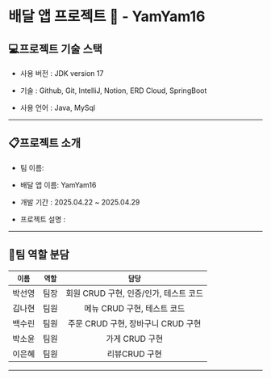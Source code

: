 # 배달 앱 프로젝트 🛵 - YamYam16

## 💻프로젝트 기술 스택
* 사용 버전 : JDK version 17

* 기술 : Github, Git, IntelliJ, Notion,  ERD Cloud, SpringBoot

* 사용 언어 : Java, MySql
-----
  ## 📋프로젝트 소개

* 팀 이름:  
  
* 배달 앱 이름:  YamYam16

* 개발 기간 : 2025.04.22 ~ 2025.04.29
  
* 프로젝트 설명 :
-----
  ## 👥팀 역할 분담 

|`이름`|`역할`|`담당`|
|:---:|:---:|:---:|
|박선영|팀장|회원 CRUD 구현, 인증/인가, 테스트 코드|
|김나현|팀원|메뉴 CRUD 구현, 테스트 코드|
|백수린|팀원|주문 CRUD 구현, 장바구니 CRUD 구현|
|박소윤|팀원|가게 CRUD 구현|
|이은혜|팀원|리뷰CRUD 구현|
-----




